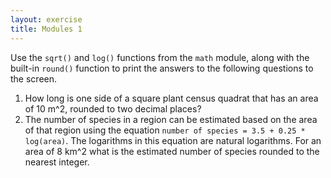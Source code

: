 ```yaml
---
layout: exercise
title: Modules 1
---
```


Use the `sqrt()` and `log()` functions from the `math` module, along with the
built-in `round()` function to print the answers to the following questions to
the screen.

1.  How long is one side of a square plant census quadrat that has an
    area of 10 m^2, rounded to two decimal places?
2.  The number of species in a region can be estimated based on the area
    of that region using the equation `number of species = 3.5 +
    0.25 * log(area)`. The logarithms in this equation are natural
    logarithms. For an area of 8 km^2 what is the estimated number of
    species rounded to the nearest integer.
